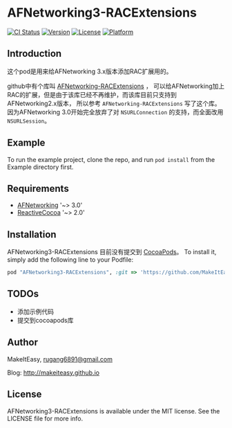 # AFNetworking3-RACExtensions

[![CI Status](http://img.shields.io/travis/MakeItEasy/AFNetworking3-RACExtensions.svg?style=flat)](https://travis-ci.org/MakeItEasy/AFNetworking3-RACExtensions)
[![Version](https://img.shields.io/cocoapods/v/AFNetworking3-RACExtensions.svg?style=flat)](http://cocoapods.org/pods/AFNetworking3-RACExtensions)
[![License](https://img.shields.io/cocoapods/l/AFNetworking3-RACExtensions.svg?style=flat)](http://cocoapods.org/pods/AFNetworking3-RACExtensions)
[![Platform](https://img.shields.io/cocoapods/p/AFNetworking3-RACExtensions.svg?style=flat)](http://cocoapods.org/pods/AFNetworking3-RACExtensions)

## Introduction

这个pod是用来给AFNetworking 3.x版本添加RAC扩展用的。

github中有个库叫 [AFNetworking-RACExtensions](https://github.com/CodaFi/AFNetworking-RACExtensions) ，
可以给AFNetworking加上RAC的扩展，但是由于该库已经不再维护，而该库目前只支持到AFNetworking2.x版本，
所以参考 `AFNetworking-RACExtensions` 写了这个库。
因为AFNetworking 3.0开始完全放弃了对 `NSURLConnection` 的支持，而全面改用 `NSURLSession`。

## Example

To run the example project, clone the repo, and run `pod install` from the Example directory first.

## Requirements

* [AFNetworking](https://github.com/AFNetworking/AFNetworking) '~> 3.0'
* [ReactiveCocoa](https://github.com/ReactiveCocoa/ReactiveCocoa) '~> 2.0'

## Installation

AFNetworking3-RACExtensions 目前没有提交到 [CocoaPods](http://cocoapods.org)。 To install
it, simply add the following line to your Podfile:

```ruby
pod "AFNetworking3-RACExtensions", :git => 'https://github.com/MakeItEasy/AFNetworking3-RACExtensions.git', :tag => '0.1.0'
```

## TODOs

* 添加示例代码
* 提交到cocoapods库

## Author

MakeItEasy, rugang6891@gmail.com

Blog: http://makeiteasy.github.io

## License

AFNetworking3-RACExtensions is available under the MIT license. See the LICENSE file for more info.
